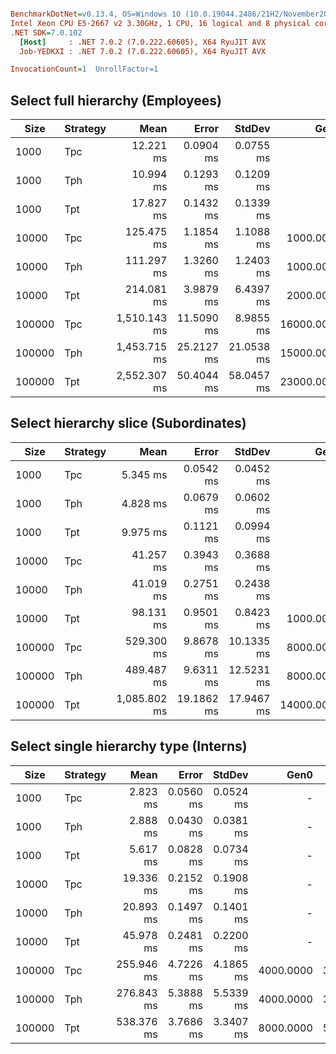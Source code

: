 ``` ini

BenchmarkDotNet=v0.13.4, OS=Windows 10 (10.0.19044.2486/21H2/November2021Update)
Intel Xeon CPU E5-2667 v2 3.30GHz, 1 CPU, 16 logical and 8 physical cores
.NET SDK=7.0.102
  [Host]     : .NET 7.0.2 (7.0.222.60605), X64 RyuJIT AVX
  Job-YEDKXI : .NET 7.0.2 (7.0.222.60605), X64 RyuJIT AVX

InvocationCount=1  UnrollFactor=1  

```

## Select full hierarchy (Employees)
| Size   | Strategy |         Mean |      Error |     StdDev |       Gen0 |       Gen1 |    Allocated |
|--------|----------|-------------:|-----------:|-----------:|-----------:|-----------:|-------------:|
| 1000   | Tpc      |    12.221 ms |  0.0904 ms |  0.0755 ms |          - |          - |   2182.67 KB |
| 1000   | Tph      |    10.994 ms |  0.1293 ms |  0.1209 ms |          - |          - |   2171.73 KB |
| 1000   | Tpt      |    17.827 ms |  0.1432 ms |  0.1339 ms |          - |          - |   3273.05 KB |
| 10000  | Tpc      |   125.475 ms |  1.1854 ms |  1.1088 ms |  1000.0000 |          - |  21814.72 KB |
| 10000  | Tph      |   111.297 ms |  1.3260 ms |  1.2403 ms |  1000.0000 |          - |  21709.97 KB |
| 10000  | Tpt      |   214.081 ms |  3.9879 ms |  6.4397 ms |  2000.0000 |          - |   32662.7 KB |
| 100000 | Tpc      | 1,510.143 ms | 11.5090 ms |  8.9855 ms | 16000.0000 |  8000.0000 | 216411.31 KB |
| 100000 | Tph      | 1,453.715 ms | 25.2127 ms | 21.0538 ms | 15000.0000 |  6000.0000 | 215369.06 KB |
| 100000 | Tpt      | 2,552.307 ms | 50.4044 ms | 58.0457 ms | 23000.0000 | 12000.0000 | 325979.22 KB |


## Select hierarchy slice (Subordinates)    
| Size   | Strategy |         Mean |      Error |     StdDev |       Gen0 |      Gen1 |    Allocated |
|--------|----------|-------------:|-----------:|-----------:|-----------:|----------:|-------------:|
| 1000   | Tpc      |     5.345 ms |  0.0542 ms |  0.0452 ms |          - |         - |   1126.18 KB |
| 1000   | Tph      |     4.828 ms |  0.0679 ms |  0.0602 ms |          - |         - |   1118.02 KB |
| 1000   | Tpt      |     9.975 ms |  0.1121 ms |  0.0994 ms |          - |         - |   2004.07 KB |
| 10000  | Tpc      |    41.257 ms |  0.3943 ms |  0.3688 ms |          - |         - |   11124.2 KB |
| 10000  | Tph      |    41.019 ms |  0.2751 ms |  0.2438 ms |          - |         - |  11045.84 KB |
| 10000  | Tpt      |    98.131 ms |  0.9501 ms |  0.8423 ms |  1000.0000 |         - |  19853.11 KB |
| 100000 | Tpc      |   529.300 ms |  9.8678 ms | 10.1335 ms |  8000.0000 | 5000.0000 | 111502.97 KB |
| 100000 | Tph      |   489.487 ms |  9.6311 ms | 12.5231 ms |  8000.0000 | 3000.0000 | 110720.88 KB |
| 100000 | Tpt      | 1,085.802 ms | 19.1862 ms | 17.9467 ms | 14000.0000 | 7000.0000 | 197984.06 KB |


## Select single hierarchy type (Interns)
| Size   | Strategy |       Mean |     Error |    StdDev |      Gen0 |      Gen1 |    Allocated |
|--------|----------|-----------:|----------:|----------:|----------:|----------:|-------------:|
| 1000   | Tpc      |   2.823 ms | 0.0560 ms | 0.0524 ms |         - |         - |    582.63 KB |
| 1000   | Tph      |   2.888 ms | 0.0430 ms | 0.0381 ms |         - |         - |    593.11 KB |
| 1000   | Tpt      |   5.617 ms | 0.0828 ms | 0.0734 ms |         - |         - |   1129.42 KB |
| 10000  | Tpc      |  19.336 ms | 0.2152 ms | 0.1908 ms |         - |         - |   5725.94 KB |
| 10000  | Tph      |  20.893 ms | 0.1497 ms | 0.1401 ms |         - |         - |   5830.16 KB |
| 10000  | Tpt      |  45.978 ms | 0.2481 ms | 0.2200 ms |         - |         - |  11164.37 KB |
| 100000 | Tpc      | 255.946 ms | 4.7226 ms | 4.1865 ms | 4000.0000 | 3000.0000 |  57373.95 KB |
| 100000 | Tph      | 276.843 ms | 5.3888 ms | 5.5339 ms | 4000.0000 | 3000.0000 |   58415.4 KB |
| 100000 | Tpt      | 538.376 ms | 3.7686 ms | 3.3407 ms | 8000.0000 | 5000.0000 | 111255.02 KB |

